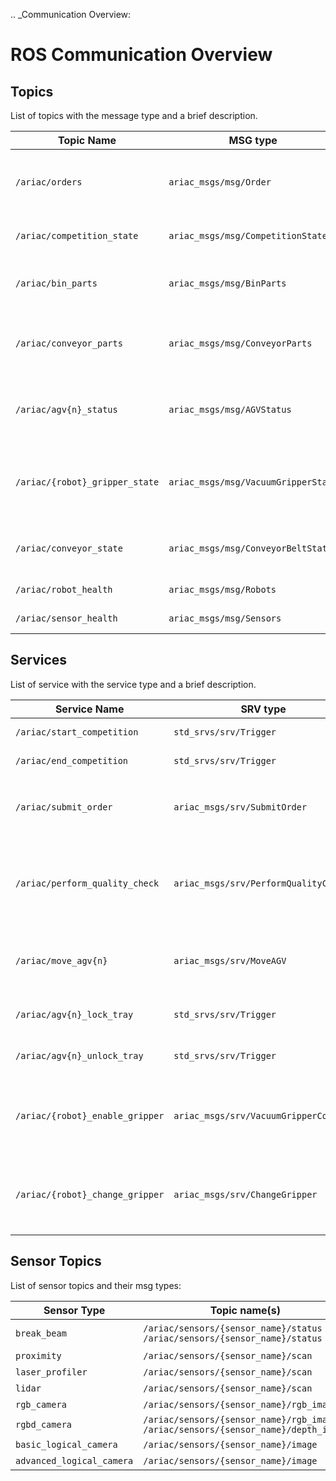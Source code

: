 .. _Communication Overview:

# ROS Communication Overview

## Topics

List of topics with the message type and a brief description.

| Topic Name                     | MSG type                            | Description                                          |
| ---                            | ---                                 | ---                                                  | 
| `/ariac/orders`                | `ariac_msgs/msg/Order`              | Orders that the competitors should submit            |
| `/ariac/competition_state`     | `ariac_msgs/msg/CompetitionState`   | Current state of the competition                     | 
| `/ariac/bin_parts`             | `ariac_msgs/msg/BinParts`           | Parts in each bin at program start-up                |
| `/ariac/conveyor_parts`        | `ariac_msgs/msg/ConveyorParts`      | Parts that will come on the conveyor belt            |
| `/ariac/agv{n}_status`         | `ariac_msgs/msg/AGVStatus`          | State of the AGV {n} (location, position, velocity)  |
| `/ariac/{robot}_gripper_state` | `ariac_msgs/msg/VacuumGripperState` | State of {robot}'s gripper (enabled, attached, type) |
| `/ariac/conveyor_state`        | `ariac_msgs/msg/ConveyorBeltState`  | State of the conveyor (enabled, power)               |
| `/ariac/robot_health`          | `ariac_msgs/msg/Robots`             | Health of the robots                                 |
| `/ariac/sensor_health`         | `ariac_msgs/msg/Sensors`            | Health of the sensors                                |

## Services

List of service with the service type and a brief description.

| Service Name                    | SRV type                              | Description                                                        |
| ---                             | ---                                   | ---                                                                | 
| `/ariac/start_competition`      | `std_srvs/srv/Trigger`                | Start the competition                                              |
| `/ariac/end_competition`        | `std_srvs/srv/Trigger`                | End the competition                                                | 
| `/ariac/submit_order`           | `ariac_msgs/srv/SubmitOrder`          | Submit an order with the requested `order_id`                      |
| `/ariac/perform_quality_check`  | `ariac_msgs/srv/PerformQualityCheck`  | Check the quality of a kitting order with the requested `order_id` |
| `/ariac/move_agv{n}`            | `ariac_msgs/srv/MoveAGV`              | Move the AGV {n} to the requested location                         |
| `/ariac/agv{n}_lock_tray`       | `std_srvs/srv/Trigger`                | Lock a kit tray to AGV {n}                                         |
| `/ariac/agv{n}_unlock_tray`     | `std_srvs/srv/Trigger`                | Unlock a kit tray to AGV {n}                                       |
| `/ariac/{robot}_enable_gripper` | `ariac_msgs/srv/VacuumGripperControl` | Set the state of {robot}'s gripper to the request state            |
| `/ariac/{robot}_change_gripper` | `ariac_msgs/srv/ChangeGripper`        | Change the type of {robot}'s gripper to the request type           |

## Sensor Topics

List of sensor topics and their msg types:

| Sensor Type               | Topic name(s)                                                                       |	MSG type                                              |
| ---                       | ---                                                                                 | ---                                                   |
| `break_beam`              | `/ariac/sensors/{sensor_name}/status` `/ariac/sensors/{sensor_name}/status`         | ariac_msgs/BreakBeamStatus ariac_msgs/BreakBeamStatus |
| `proximity`               | `/ariac/sensors/{sensor_name}/scan`                                                 |	sensor_msgs/Range                                     |
| `laser_profiler`          | `/ariac/sensors/{sensor_name}/scan`                                                 |	sensor_msgs/LaserScan                                 |
| `lidar`	                  | `/ariac/sensors/{sensor_name}/scan`	                                                | sensor_msgs/PointCloud                                |
| `rgb_camera`              | `/ariac/sensors/{sensor_name}/rgb_image`                                            |	sensor_msgs/Image sensor_msgs/Image                   |
| `rgbd_camera`             | `/ariac/sensors/{sensor_name}/rgb_image` `/ariac/sensors/{sensor_name}/depth_image` | sensor_msgs/Image                                     |
| `basic_logical_camera`    | `/ariac/sensors/{sensor_name}/image`                                                | ariac_msgs/BasicLogicalCameraImage                    |
| `advanced_logical_camera` | `/ariac/sensors/{sensor_name}/image`                                                | ariac_msgs/AdvancedLogicalCameraImage                 |